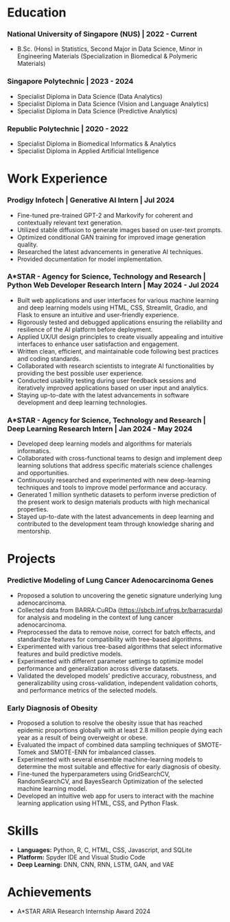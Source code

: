 # Education 
### **National University of Singapore (NUS) | 2022 - Current**

- B.Sc. (Hons) in Statistics, Second Major in Data Science, Minor in Engineering Materials (Specialization in Biomedical & Polymeric Materials)

### **Singapore Polytechnic | 2023 - 2024**
- Specialist Diploma in Data Science (Data Analytics)
- Specialist Diploma in Data Science (Vision and Language Analytics)
- Specialist Diploma in Data Science (Predictive Analytics)

### **Republic Polytechnic | 2020 - 2022**
- Specialist Diploma in Biomedical Informatics & Analytics 
- Specialist Diploma in Applied Artificial Intelligence

# Work Experience
### **Prodigy Infotech | Generative AI Intern | Jul 2024**
- Fine-tuned pre-trained GPT-2 and Markovify for coherent and contextually relevant text generation. 
- Utilized stable diffusion to generate images based on user-text prompts. 
- Optimized conditional GAN training for improved image generation quality. 
- Researched the latest advancements in generative AI techniques. 
- Provided documentation for model implementation.

### **A*STAR - Agency for Science, Technology and Research | Python Web Developer Research Intern | May 2024 - Jul 2024**
- Built web applications and user interfaces for various machine learning and deep learning models using HTML, CSS, Streamlit, Gradio, and Flask to ensure an intuitive and user-friendly experience. 
- Rigorously tested and debugged applications ensuring the reliability and resilience of the AI platform before deployment. 
- Applied UX/UI design principles to create visually appealing and intuitive interfaces to enhance user satisfaction and engagement.
- Written clean, efficient, and maintainable code following best practices and coding standards.
- Collaborated with research scientists to integrate AI functionalities by providing the best possible user experience. 
- Conducted usability testing during user feedback sessions and iteratively improved applications based on user input and analytics.
- Staying up-to-date with the latest advancements in software development and deep learning technologies.

### **A*STAR - Agency for Science, Technology and Research | Deep Learning Research Intern | Jan 2024 - May 2024**
- Developed deep learning models and algorithms for materials informatics.
- Collaborated with cross-functional teams to design and implement deep learning solutions that address specific materials science challenges and opportunities. 
- Continuously researched and experimented with new deep-learning techniques and tools to improve model performance and accuracy.
- Generated 1 million synthetic datasets to perform inverse prediction of the present work to design materials products with high mechanical properties.
- Stayed up-to-date with the latest advancements in deep learning and contributed to the development team through knowledge sharing and mentorship.

# Projects
### **Predictive Modeling of Lung Cancer Adenocarcinoma Genes**
- Proposed a solution to uncovering the genetic signature underlying lung adenocarcinoma. 
- Collected data from BARRA:CuRDa (https://sbcb.inf.ufrgs.br/barracurda) for analysis and modeling in the context of lung cancer adenocarcinoma.
- Preprocessed the data to remove noise, correct for batch effects, and standardize features for compatibility with tree-based algorithms.
- Experimented with various tree-based algorithms that select informative features and build predictive models.
- Experimented with different parameter settings to optimize model performance and generalization across diverse datasets.
- Validated the developed models' predictive accuracy, robustness, and generalizability using cross-validation, independent validation cohorts, and performance metrics of the selected models.

### **Early Diagnosis of Obesity**
- Proposed a solution to resolve the obesity issue that has reached epidemic proportions globally with at least 2.8 million people dying each year as a result of being overweight or obese.
- Evaluated the impact of combined data sampling techniques of SMOTE-Tomek and SMOTE-ENN for imbalanced classes.
- Experimented with several ensemble machine-learning models to determine the most suitable and effective for early diagnosis of obesity.
- Fine-tuned the hyperparameters using GridSearchCV, RandomSearchCV, and BayesSearch Optimization of the selected machine learning model.
- Developed an intuitive web app for users to interact with the machine learning application using HTML, CSS, and Python Flask. 


# Skills 
- **Languages:** Python, R, C, HTML, CSS, Javascript, and SQLite
- **Platform:** Spyder IDE and Visual Studio Code
- **Deep Learning:** DNN, CNN, RNN, LSTM, GAN, and VAE

# Achievements
- A*STAR ARIA Research Internship Award 2024


